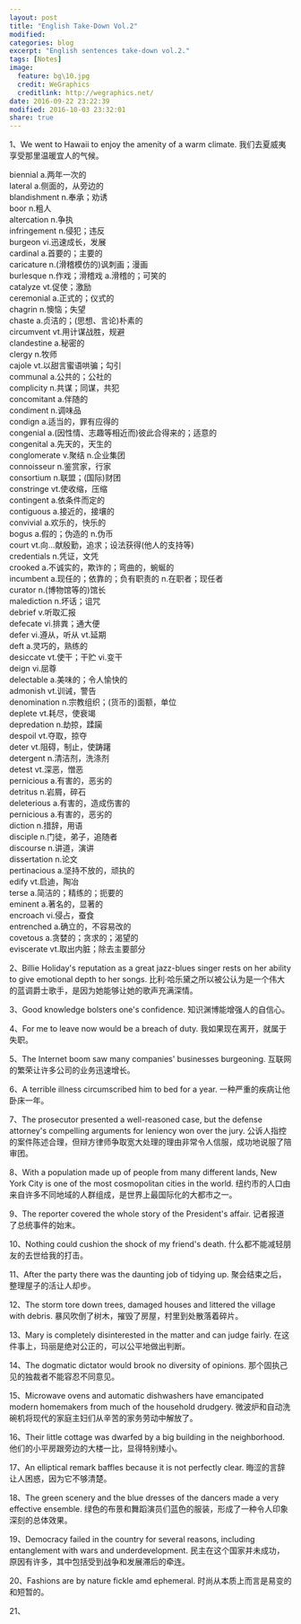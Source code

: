 ```yaml
---
layout: post
title: "English Take-Down Vol.2"
modified:
categories: blog
excerpt: "English sentences take-down vol.2."
tags: [Notes]
image:
  feature: bg\10.jpg
  credit: WeGraphics
  creditlink: http://wegraphics.net/
date: 2016-09-22 23:22:39
modified: 2016-10-03 23:32:01
share: true
---
```


1、We went to Hawaii to enjoy the amenity of a warm climate. 我们去夏威夷享受那里温暖宜人的气候。

biennial a.两年一次的  
lateral a.侧面的，从旁边的  
blandishment n.奉承；劝诱  
boor n.粗人  
altercation n.争执  
infringement n.侵犯；违反  
burgeon vi.迅速成长，发展  
cardinal a.首要的；主要的  
caricature n.(滑稽模仿的)讽刺画；漫画  
burlesque n.作戏；滑稽戏 a.滑稽的；可笑的  
catalyze vt.促使；激励  
ceremonial a.正式的；仪式的  
chagrin n.懊恼；失望  
chaste a.贞洁的；(思想、言论)朴素的  
circumvent vt.用计谋战胜，规避  
clandestine a.秘密的  
clergy n.牧师  
cajole vt.以甜言蜜语哄骗；勾引  
communal a.公共的；公社的  
complicity n.共谋；同谋，共犯  
concomitant a.伴随的  
condiment n.调味品  
condign a.适当的，罪有应得的  
congenial a.(因性情、志趣等相近而)彼此合得来的；适意的  
congenital a.先天的，天生的  
conglomerate  v.聚结 n.企业集团  
connoisseur n.鉴赏家，行家  
consortium n.联盟；(国际)财团  
constringe vt.使收缩，压缩  
contingent a.依条件而定的  
contiguous a.接近的，接壤的  
convivial a.欢乐的，快乐的  
bogus a.假的；伪造的 n.伪币  
court vt.向…献殷勤，追求；设法获得(他人的支持等)  
credentials n.凭证，文凭  
crooked a.不诚实的，欺诈的；弯曲的，蜿蜒的  
incumbent a.现任的；依靠的；负有职责的 n.在职者；现任者  
curator n.(博物馆等的)馆长  
malediction n.坏话；诅咒  
debrief v.听取汇报  
defecate vi.排粪；通大便  
defer vi.遵从，听从 vt.延期  
deft a.灵巧的，熟练的  
desiccate vt.使干；干贮 vi.变干  
deign vi.屈尊  
delectable a.美味的；令人愉快的  
admonish vt.训诫，警告  
denomination n.宗教组织；(货币的)面额，单位  
deplete vt.耗尽，使衰竭  
depredation n.劫掠，蹂躏  
despoil vt.夺取，掠夺  
deter vt.阻碍，制止，使踌躇  
detergent n.清洁剂，洗涤剂  
detest vt.深恶，憎恶  
pernicious a.有害的，恶劣的  
detritus n.岩屑，碎石  
deleterious a.有害的，造成伤害的  
pernicious a.有害的，恶劣的  
diction n.措辞，用语  
disciple n.门徒，弟子，追随者  
discourse n.讲道，演讲  
dissertation n.论文  
pertinacious a.坚持不放的，顽执的  
edify vt.启迪，陶冶  
terse a.简洁的；精练的；扼要的  
eminent a.著名的，显著的  
encroach vi.侵占，蚕食  
entrenched a.确立的，不容易改的  
covetous a.贪婪的；贪求的；渴望的  
eviscerate vt.取出内脏；除去主要部分  


2、Billie Holiday's reputation as a great jazz-blues singer rests on her ability to give emotional depth to her songs. 比利·哈乐黛之所以被公认为是一个伟大的蓝调爵士歌手，是因为她能够让她的歌声充满深情。

3、Good knowledge bolsters one's confidence. 知识渊博能增强人的自信心。

4、For me to leave now would be a breach of duty. 我如果现在离开，就属于失职。

5、The Internet boom saw many companies' businesses burgeoning. 互联网的繁荣让许多公司的业务迅速增长。

6、A terrible illness circumscribed him to bed for a year. 一种严重的疾病让他卧床一年。

7、The prosecutor presented a well-reasoned case, but the defense attorney's compelling arguments for leniency won over the jury. 公诉人指控的案件陈述合理，但辩方律师争取宽大处理的理由非常令人信服，成功地说服了陪审团。

8、With a population made up of people from many different lands, New York City is one of the most cosmopolitan cities in the world. 纽约市的人口由来自许多不同地域的人群组成，是世界上最国际化的大都市之一。

9、The reporter covered the whole story of the President's affair. 记者报道了总统事件的始末。

10、Nothing could cushion the shock of my friend's death. 什么都不能减轻朋友的去世给我的打击。

11、After the party there was the daunting job of tidying up. 聚会结束之后，整理屋子的活让人却步。

12、The storm tore down trees, damaged houses and littered the village with debris. 暴风吹倒了树木，摧毁了房屋，村里到处散落着碎片。

13、Mary is completely disinterested in the matter and can judge fairly. 在这件事上，玛丽是绝对公正的，可以公平地做出判断。

14、The dogmatic dictator would brook no diversity of opinions. 那个固执己见的独裁者不能容忍不同意见。

15、Microwave ovens and automatic dishwashers have emancipated modern homemakers from much of the household drudgery. 微波炉和自动洗碗机将现代的家庭主妇们从辛苦的家务劳动中解放了。

16、Their little cottage was dwarfed by a big building in the neighborhood. 他们的小平房跟旁边的大楼一比，显得特别矮小。

17、An elliptical remark baffles because it is not perfectly clear. 晦涩的言辞让人困惑，因为它不够清楚。  

18、The green scenery and the blue dresses of the dancers made a very effective ensemble. 绿色的布景和舞蹈演员们蓝色的服装，形成了一种令人印象深刻的总体效果。

19、Democracy failed in the country for several reasons, including entanglement with wars and underdevelopment. 民主在这个国家并未成功，原因有许多，其中包括受到战争和发展滞后的牵连。

20、Fashions are by nature fickle amd ephemeral. 时尚从本质上而言是易变的和短暂的。

21、